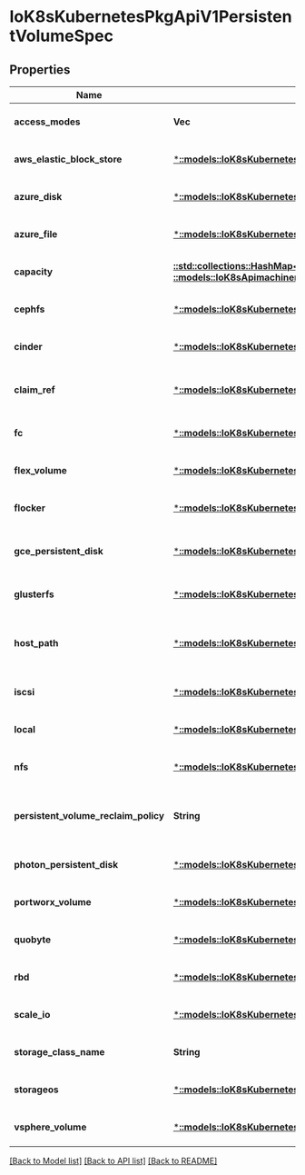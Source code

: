 # IoK8sKubernetesPkgApiV1PersistentVolumeSpec

## Properties
Name | Type | Description | Notes
------------ | ------------- | ------------- | -------------
**access_modes** | **Vec<String>** | AccessModes contains all ways the volume can be mounted. More info: https://kubernetes.io/docs/concepts/storage/persistent-volumes#access-modes | [optional] [default to null]
**aws_elastic_block_store** | [***::models::IoK8sKubernetesPkgApiV1AwsElasticBlockStoreVolumeSource**](io.k8s.kubernetes.pkg.api.v1.AWSElasticBlockStoreVolumeSource.md) | AWSElasticBlockStore represents an AWS Disk resource that is attached to a kubelet&#39;s host machine and then exposed to the pod. More info: https://kubernetes.io/docs/concepts/storage/volumes#awselasticblockstore | [optional] [default to null]
**azure_disk** | [***::models::IoK8sKubernetesPkgApiV1AzureDiskVolumeSource**](io.k8s.kubernetes.pkg.api.v1.AzureDiskVolumeSource.md) | AzureDisk represents an Azure Data Disk mount on the host and bind mount to the pod. | [optional] [default to null]
**azure_file** | [***::models::IoK8sKubernetesPkgApiV1AzureFileVolumeSource**](io.k8s.kubernetes.pkg.api.v1.AzureFileVolumeSource.md) | AzureFile represents an Azure File Service mount on the host and bind mount to the pod. | [optional] [default to null]
**capacity** | [**::std::collections::HashMap<String, ::models::IoK8sApimachineryPkgApiResourceQuantity>**](io.k8s.apimachinery.pkg.api.resource.Quantity.md) | A description of the persistent volume&#39;s resources and capacity. More info: https://kubernetes.io/docs/concepts/storage/persistent-volumes#capacity | [optional] [default to null]
**cephfs** | [***::models::IoK8sKubernetesPkgApiV1CephFsVolumeSource**](io.k8s.kubernetes.pkg.api.v1.CephFSVolumeSource.md) | CephFS represents a Ceph FS mount on the host that shares a pod&#39;s lifetime | [optional] [default to null]
**cinder** | [***::models::IoK8sKubernetesPkgApiV1CinderVolumeSource**](io.k8s.kubernetes.pkg.api.v1.CinderVolumeSource.md) | Cinder represents a cinder volume attached and mounted on kubelets host machine More info: https://releases.k8s.io/HEAD/examples/mysql-cinder-pd/README.md | [optional] [default to null]
**claim_ref** | [***::models::IoK8sKubernetesPkgApiV1ObjectReference**](io.k8s.kubernetes.pkg.api.v1.ObjectReference.md) | ClaimRef is part of a bi-directional binding between PersistentVolume and PersistentVolumeClaim. Expected to be non-nil when bound. claim.VolumeName is the authoritative bind between PV and PVC. More info: https://kubernetes.io/docs/concepts/storage/persistent-volumes#binding | [optional] [default to null]
**fc** | [***::models::IoK8sKubernetesPkgApiV1FcVolumeSource**](io.k8s.kubernetes.pkg.api.v1.FCVolumeSource.md) | FC represents a Fibre Channel resource that is attached to a kubelet&#39;s host machine and then exposed to the pod. | [optional] [default to null]
**flex_volume** | [***::models::IoK8sKubernetesPkgApiV1FlexVolumeSource**](io.k8s.kubernetes.pkg.api.v1.FlexVolumeSource.md) | FlexVolume represents a generic volume resource that is provisioned/attached using an exec based plugin. This is an alpha feature and may change in future. | [optional] [default to null]
**flocker** | [***::models::IoK8sKubernetesPkgApiV1FlockerVolumeSource**](io.k8s.kubernetes.pkg.api.v1.FlockerVolumeSource.md) | Flocker represents a Flocker volume attached to a kubelet&#39;s host machine and exposed to the pod for its usage. This depends on the Flocker control service being running | [optional] [default to null]
**gce_persistent_disk** | [***::models::IoK8sKubernetesPkgApiV1GcePersistentDiskVolumeSource**](io.k8s.kubernetes.pkg.api.v1.GCEPersistentDiskVolumeSource.md) | GCEPersistentDisk represents a GCE Disk resource that is attached to a kubelet&#39;s host machine and then exposed to the pod. Provisioned by an admin. More info: https://kubernetes.io/docs/concepts/storage/volumes#gcepersistentdisk | [optional] [default to null]
**glusterfs** | [***::models::IoK8sKubernetesPkgApiV1GlusterfsVolumeSource**](io.k8s.kubernetes.pkg.api.v1.GlusterfsVolumeSource.md) | Glusterfs represents a Glusterfs volume that is attached to a host and exposed to the pod. Provisioned by an admin. More info: https://releases.k8s.io/HEAD/examples/volumes/glusterfs/README.md | [optional] [default to null]
**host_path** | [***::models::IoK8sKubernetesPkgApiV1HostPathVolumeSource**](io.k8s.kubernetes.pkg.api.v1.HostPathVolumeSource.md) | HostPath represents a directory on the host. Provisioned by a developer or tester. This is useful for single-node development and testing only! On-host storage is not supported in any way and WILL NOT WORK in a multi-node cluster. More info: https://kubernetes.io/docs/concepts/storage/volumes#hostpath | [optional] [default to null]
**iscsi** | [***::models::IoK8sKubernetesPkgApiV1IscsiVolumeSource**](io.k8s.kubernetes.pkg.api.v1.ISCSIVolumeSource.md) | ISCSI represents an ISCSI Disk resource that is attached to a kubelet&#39;s host machine and then exposed to the pod. Provisioned by an admin. | [optional] [default to null]
**local** | [***::models::IoK8sKubernetesPkgApiV1LocalVolumeSource**](io.k8s.kubernetes.pkg.api.v1.LocalVolumeSource.md) | Local represents directly-attached storage with node affinity | [optional] [default to null]
**nfs** | [***::models::IoK8sKubernetesPkgApiV1NfsVolumeSource**](io.k8s.kubernetes.pkg.api.v1.NFSVolumeSource.md) | NFS represents an NFS mount on the host. Provisioned by an admin. More info: https://kubernetes.io/docs/concepts/storage/volumes#nfs | [optional] [default to null]
**persistent_volume_reclaim_policy** | **String** | What happens to a persistent volume when released from its claim. Valid options are Retain (default) and Recycle. Recycling must be supported by the volume plugin underlying this persistent volume. More info: https://kubernetes.io/docs/concepts/storage/persistent-volumes#reclaiming | [optional] [default to null]
**photon_persistent_disk** | [***::models::IoK8sKubernetesPkgApiV1PhotonPersistentDiskVolumeSource**](io.k8s.kubernetes.pkg.api.v1.PhotonPersistentDiskVolumeSource.md) | PhotonPersistentDisk represents a PhotonController persistent disk attached and mounted on kubelets host machine | [optional] [default to null]
**portworx_volume** | [***::models::IoK8sKubernetesPkgApiV1PortworxVolumeSource**](io.k8s.kubernetes.pkg.api.v1.PortworxVolumeSource.md) | PortworxVolume represents a portworx volume attached and mounted on kubelets host machine | [optional] [default to null]
**quobyte** | [***::models::IoK8sKubernetesPkgApiV1QuobyteVolumeSource**](io.k8s.kubernetes.pkg.api.v1.QuobyteVolumeSource.md) | Quobyte represents a Quobyte mount on the host that shares a pod&#39;s lifetime | [optional] [default to null]
**rbd** | [***::models::IoK8sKubernetesPkgApiV1RbdVolumeSource**](io.k8s.kubernetes.pkg.api.v1.RBDVolumeSource.md) | RBD represents a Rados Block Device mount on the host that shares a pod&#39;s lifetime. More info: https://releases.k8s.io/HEAD/examples/volumes/rbd/README.md | [optional] [default to null]
**scale_io** | [***::models::IoK8sKubernetesPkgApiV1ScaleIoVolumeSource**](io.k8s.kubernetes.pkg.api.v1.ScaleIOVolumeSource.md) | ScaleIO represents a ScaleIO persistent volume attached and mounted on Kubernetes nodes. | [optional] [default to null]
**storage_class_name** | **String** | Name of StorageClass to which this persistent volume belongs. Empty value means that this volume does not belong to any StorageClass. | [optional] [default to null]
**storageos** | [***::models::IoK8sKubernetesPkgApiV1StorageOsPersistentVolumeSource**](io.k8s.kubernetes.pkg.api.v1.StorageOSPersistentVolumeSource.md) | StorageOS represents a StorageOS volume that is attached to the kubelet&#39;s host machine and mounted into the pod More info: https://releases.k8s.io/HEAD/examples/volumes/storageos/README.md | [optional] [default to null]
**vsphere_volume** | [***::models::IoK8sKubernetesPkgApiV1VsphereVirtualDiskVolumeSource**](io.k8s.kubernetes.pkg.api.v1.VsphereVirtualDiskVolumeSource.md) | VsphereVolume represents a vSphere volume attached and mounted on kubelets host machine | [optional] [default to null]

[[Back to Model list]](../README.md#documentation-for-models) [[Back to API list]](../README.md#documentation-for-api-endpoints) [[Back to README]](../README.md)


